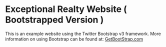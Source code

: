 # Exceptional Realty Website ( Bootstrapped Version )

This is an example website using the Twitter Bootstrap v3 framework.
More information on using Bootstrap can be found at:
[GetBootStrap.com](http://getbootstrap.com)
